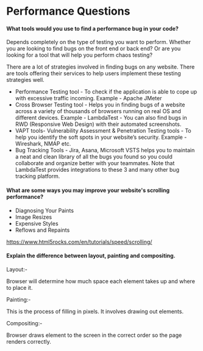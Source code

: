 # Performance Questions

#### What tools would you use to find a performance bug in your code?

Depends completely on the type of testing you want to perform. Whether you are looking to find bugs on the front end or back end? Or are you looking for a tool that will help you perform chaos testing? 

There are a lot of strategies involved in finding bugs on any website. There are tools offering their services to help users implement these testing strategies well.

- Performance Testing tool - To check if the application is able to cope up with excessive traffic incoming. Example - Apache JMeter
- Cross Browser Testing tool - Helps you in finding bugs of a website across a variety of thousands of browsers running on real OS and different devices. Example - LambdaTest - You can also find bugs in RWD (Responsive Web Design) with their automated screenshots.
- VAPT tools- Vulnerability Assessment & Penetration Testing tools - To help you identify the soft spots in your website’s security. Example - Wireshark, NMAP etc.
- Bug Tracking Tools - Jira, Asana, Microsoft VSTS helps you to maintain a neat and clean library of all the bugs you found so you could collaborate and organize better with your teammates. Note that LambdaTest provides integrations to these 3 and many other bug tracking platform.


#### What are some ways you may improve your website's scrolling performance?

- Diagnosing Your Paints
- Image Resizes
- Expensive Styles
- Reflows and Repaints


https://www.html5rocks.com/en/tutorials/speed/scrolling/



#### Explain the difference between layout, painting and compositing.

Layout:-

Browser will determine how much space each element takes up and where to place it.

Painting:-

This is the process of filling in pixels. It involves drawing out elements.

Compositing:-

Browser draws element to the screen in the correct order so the page renders correctly.
